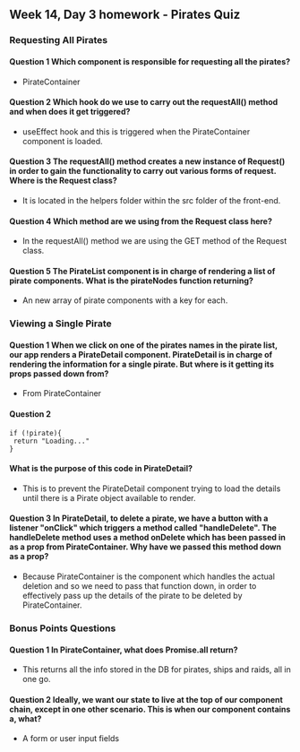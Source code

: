 ## Week 14, Day 3 homework - Pirates Quiz

### Requesting All Pirates

#### Question 1 Which component is responsible for requesting all the pirates?
* PirateContainer

#### Question 2 Which hook do we use to carry out the requestAll() method and when does it get triggered?
* useEffect hook and this is triggered when the PirateContainer component is loaded.

#### Question 3 The requestAll() method creates a new instance of Request() in order to gain the functionality to carry out various forms of request. Where is the Request class?
* It is located in the helpers folder within the src folder of the front-end.

#### Question 4 Which method are we using from the Request class here?
* In the requestAll() method we are using the GET method of the Request class.

#### Question 5 The PirateList component is in charge of rendering a list of pirate components. What is the pirateNodes function returning?
* An new array of pirate components with a key for each.


### Viewing a Single Pirate

#### Question 1 When we click on one of the pirates names in the pirate list, our app renders a PirateDetail component. PirateDetail is in charge of rendering the information for a single pirate. But where is it getting its props passed down from?
* From PirateContainer

#### Question 2
```
if (!pirate){
 return "Loading..."
}
```
#### What is the purpose of this code in PirateDetail?
* This is to prevent the PirateDetail component trying to load the details until there is a Pirate object available to render.

#### Question 3 In PirateDetail, to delete a pirate, we have a button with a listener "onClick" which triggers a method called "handleDelete". The handleDelete method uses a method onDelete which has been passed in as a prop from PirateContainer. Why have we passed this method down as a prop?
* Because PirateContainer is the component which handles the actual deletion and so we need to pass that function down, in order to effectively pass up the details of the pirate to be deleted by PirateContainer.


### Bonus Points Questions

#### Question 1 In PirateContainer, what does Promise.all return?
* This returns all the info stored in the DB for pirates, ships and raids, all in one go.

#### Question 2 Ideally, we want our state to live at the top of our component chain, except in one other scenario. This is when our component contains a, what?
* A form or user input fields



